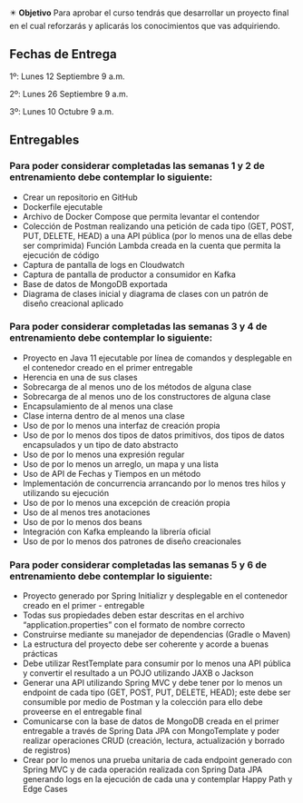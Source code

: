 
✴️ **Objetivo**
Para aprobar el curso tendrás que desarrollar un proyecto final en el cual reforzarás y aplicarás los conocimientos que vas adquiriendo.

## Fechas de Entrega
1º: Lunes 12 Septiembre 9 a.m.

2º: Lunes 26 Septiembre 9 a.m.

3º: Lunes 10 Octubre 9 a.m.

## Entregables
### Para poder considerar completadas las semanas 1 y 2 de entrenamiento debe contemplar lo siguiente:
- Crear un repositorio en GitHub 
- Dockerfile ejecutable
- Archivo de Docker Compose que permita levantar el contendor
- Colección de Postman realizando una petición de cada tipo (GET, POST, PUT, DELETE, HEAD) a una API pública (por lo menos una de ellas debe ser comprimida)
Función Lambda creada en la cuenta que permita la ejecución de código
- Captura de pantalla de logs en Cloudwatch
- Captura de pantalla de productor a consumidor en Kafka
- Base de datos de MongoDB exportada
- Diagrama de clases inicial y diagrama de clases con un patrón de diseño creacional aplicado

### Para poder considerar completadas las semanas 3 y 4 de entrenamiento debe contemplar lo siguiente:
- Proyecto en Java 11 ejecutable por línea de comandos y desplegable en el contenedor creado en el primer entregable
- Herencia en una de sus clases
- Sobrecarga de al menos uno de los métodos de alguna clase
- Sobrecarga de al menos uno de los constructores de alguna clase
- Encapsulamiento de al menos una clase
- Clase interna dentro de al menos una clase 
- Uso de por lo menos una interfaz de creación propia
- Uso de por lo menos dos tipos de datos primitivos, dos tipos de datos encapsulados y un tipo de dato abstracto
- Uso de por lo menos una expresión regular
- Uso de por lo menos un arreglo, un mapa y una lista
- Uso de API de Fechas y Tiempos en un método
- Implementación de concurrencia arrancando por lo menos tres hilos y utilizando su ejecución
- Uso de por lo menos una excepción de creación propia
- Uso de al menos tres anotaciones
- Uso de por lo menos dos beans
- Integración con Kafka empleando la librería oficial
- Uso de por lo menos dos patrones de diseño creacionales

### Para poder considerar completadas las semanas 5 y 6 de entrenamiento debe contemplar lo siguiente:
- Proyecto generado por Spring Initializr y desplegable en el contenedor creado en el primer - entregable
- Todas sus propiedades deben estar descritas en el archivo “application.properties” con el formato de nombre correcto
- Construirse mediante su manejador de dependencias (Gradle o Maven)
- La estructura del proyecto debe ser coherente y acorde a buenas prácticas
- Debe utilizar RestTemplate para consumir por lo menos una API pública y convertir el resultado a un POJO utilizando JAXB o Jackson
- Generar una API utilizando Spring MVC y debe tener por lo menos un endpoint de cada tipo (GET, POST, PUT, DELETE, HEAD); este debe ser consumible por medio de Postman y la colección para ello debe proveerse en el entregable final
- Comunicarse con la base de datos de MongoDB creada en el primer entregable a través de Spring Data JPA con MongoTemplate y poder realizar operaciones CRUD (creación, lectura, actualización y borrado de registros)
- Crear por lo menos una prueba unitaria de cada endpoint generado con Spring MVC y de cada operación realizada con Spring Data JPA generando logs en la ejecución de cada una y contemplar Happy Path y Edge Cases
